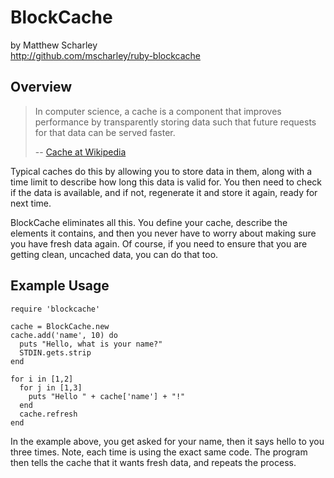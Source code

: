 # BlockCache

by Matthew Scharley  
http://github.com/mscharley/ruby-blockcache

## Overview

> In computer science, a cache is a component that improves performance 
> by transparently storing data such that future requests for that 
> data can be served faster.
>
> -- [Cache at Wikipedia](http://en.wikipedia.org/wiki/Cache)

Typical caches do this by allowing you to store data in them, along with
a time limit to describe how long this data is valid for. You then need
to check if the data is available, and if not, regenerate it and store
it again, ready for next time.

BlockCache eliminates all this. You define your cache, describe the
elements it contains, and then you never have to worry about making
sure you have fresh data again. Of course, if you need to ensure that
you are getting clean, uncached data, you can do that too.

## Example Usage

    require 'blockcache'
    
    cache = BlockCache.new
    cache.add('name', 10) do
      puts "Hello, what is your name?"
      STDIN.gets.strip
    end
    
    for i in [1,2]
      for j in [1,3]
        puts "Hello " + cache['name'] + "!"
      end
      cache.refresh
    end

In the example above, you get asked for your name, then it says 
hello to you three times. Note, each time is using the exact same
code. The program then tells the cache that it wants fresh data,
and repeats the process.

